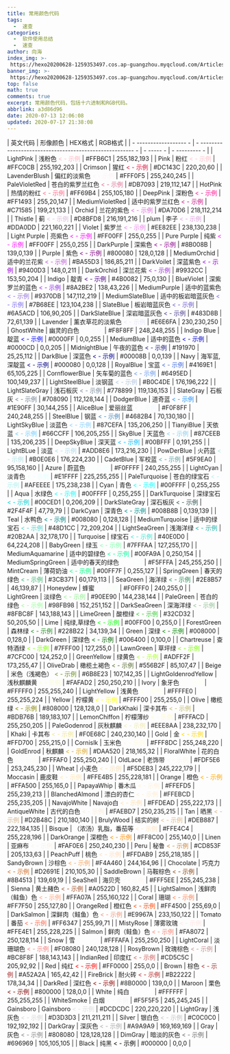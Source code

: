 ```yaml
---
title: 常用颜色代码
tags:
  -  速查
categories:
  -  软件使用总结
  -  速查
author: 向海
index_img: >-
 https://hexo20200628-1259353497.cos.ap-guangzhou.myqcloud.com/Articles/R/20200713_%E6%B1%90%E7%8B%B8.png
banner_img: >-
 https://hexo20200628-1259353497.cos.ap-guangzhou.myqcloud.com/Articles/R/20200713_%E3%83%8D%E3%83%95%E3%83%86%E3%82%A3%E3%83%A0.png
top: false
math: true
comments: true
excerpt: 常用颜色代码，包括十六进制和RGB代码。
abbrlink: a3d86d96
date: 2020-07-13 12:06:08
updated: 2020-07-17 21:38:08
---
```


| 英文代码    | 形像颜色             | HEX格式 | RGB格式  |
|  - ------------------ - |  - ------------------------------------------------------ - |  - ----- - |  - --------- - |
| LightPink   | 浅粉色<font color="FFB6C1"> < - 示例</font>    | #FFB6C1 | 255,182,193 |
| Pink     | 粉红<font color="FFC0CB"> < - 示例</font>     | #FFC0CB | 255,192,203 |
| Crimson    | 猩红<font color="DC143C"> < - 示例</font>     | #DC143C | 220,20,60 |
| LavenderBlush  | 偏红的淡紫色<font color="FFF0F5"> < - 示例</font>   | #FFF0F5 | 255,240,245 |
| PaleVioletRed  | 苍白的紫罗兰红色<font color="DB7093"> < - 示例</font>  | #DB7093 | 219,112,147 |
| HotPink    | 热情的粉红<font color="FF6984"> < - 示例</font>   | #FF69B4 | 255,105,180 |
| DeepPink    | 深粉色<font color="FF1493"> < - 示例</font>    | #FF1493 | 255,20,147 |
| MediumVioletRed  | 适中的紫罗兰红色<font color="C71585"> < - 示例</font>  | #C71585 | 199,21,133 |
| Orchid    | 兰花的紫色<font color="DA70D6"> < - 示例</font>   | #DA70D6 | 218,112,214 |
| Thistle    | 蓟<font color="D8BFD8"> < - 示例</font>     | #D8BFD8 | 216,191,216 |
| plum     | 李子<font color="DDA0DD"> < - 示例</font>     | #DDA0DD | 221,160,221 |
| Violet    | 紫罗兰<font color="EE82EE"> < - 示例</font>    | #EE82EE | 238,130,238 |
| Light Purple   | 亮紫色<font color="FF00FF"> < - 示例</font>    | #FF00FF | 255,0,255 |
| Pure Purple   | 纯紫<font color="FF00FF"> < - 示例</font>     | #FF00FF | 255,0,255 |
| DarkPurple   | 深紫色<font color="8B008B"> < - 示例</font>    | #8B008B | 139,0,139 |
| Purple    | 紫色<font color="800080"> < - 示例</font>     | #800080 | 128,0,128 |
| MediumOrchid   | 适中的兰花紫<font color="BA55D3"> < - 示例</font>   | #BA55D3 | 186,85,211 |
| DarkVoilet   | 深蓝紫色<font color="9400D3"> < - 示例</font>    | #9400D3 | 148,0,211 |
| DarkOrchid   | 深兰花紫<font color="9932CC"> < - 示例</font>    | #9932CC | 153,50,204 |
| Indigo    | 靛青<font color="4B0082"> < - 示例</font>     | #4B0082 | 75,0,130 |
| BlueViolet   | 深紫罗兰的蓝色<font color="8A2BE2"> < - 示例</font>  | #8A2BE2 | 138,43,226 |
| MediumPurple   | 适中的蓝紫色<font color="9370DB"> < - 示例</font>   | #9370DB | 147,112,219 |
| MediumSlateBlue  | 适中的板岩暗蓝灰色<font color="7B68EE"> < - 示例</font> | #7B68EE | 123,104,238 |
| SlateBlue   | 板岩暗蓝灰色<font color="6A5ACD"> < - 示例</font>   | #6A5ACD | 106,90,205 |
| DarkSlateBlue  | 深岩暗蓝灰色<font color="483D8B"> < - 示例</font>   | #483D8B | 72,61,139 |
| Lavender    | 薰衣草花的淡紫色<font color="E6E6FA"> < - 示例</font>  | #E6E6FA | 230,230,250 |
| GhostWhite   | 幽灵的白色<font color="F8F8FF"> < - 示例</font>   | #F8F8FF | 248,248,255 |
| Indigo Blue   | 靛蓝<font color="0000FF"> < - 示例</font>     | #0000FF | 0,0,255  |
| MediumBlue   | 适中的蓝色<font color="0000CD"> < - 示例</font>   | #0000CD | 0,0,205  |
| MidnightBlue   | 午夜的蓝色<font color="191970"> < - 示例</font>   | #191970 | 25,25,112 |
| DarkBlue    | 深蓝色<font color="00008B"> < - 示例</font>    | #00008B | 0,0,139  |
| Navy     | 海军蓝,深靛蓝<font color="000080"> < - 示例</font>  | #000080 | 0,0,128  |
| RoyalBlue   | 宝蓝<font color="4169E1"> < - 示例</font>     | #4169E1 | 65,105,225 |
| CornflowerBlue  | 矢车菊的蓝色<font color="6495ED"> < - 示例</font>   | #6495ED | 100,149,237 |
| LightSteelBlue  | 淡钢蓝<font color="B0C4DE"> < - 示例</font>    | #B0C4DE | 176,196,222 |
| LightSlateGray  | 浅石板灰<font color="778899"> < - 示例</font>    | #778899 | 119,136,153 |
| SlateGray   | 石板灰<font color="708090"> < - 示例</font>    | #708090 | 112,128,144 |
| DodgerBlue   | 道奇蓝<font color="1E90FF"> < - 示例</font>    | #1E90FF | 30,144,255 |
| AliceBlue   | 爱丽丝蓝<font color="F0F8FF"> < - 示例</font>    | #F0F8FF | 240,248,255 |
| SteelBlue   | 钢蓝<font color="4682B4"> < - 示例</font>     | #4682B4 | 70,130,180 |
| LightSkyBlue   | 淡蓝色<font color="87CEFA"> < - 示例</font>    | #87CEFA | 135,206,250 |
| TianyiBlue   | 天依蓝<font color="66CCFF"> < - 示例</font>    | #66CCFF | 106,205,255 |
| SkyBlue    | 天蓝色<font color="87CEEB"> < - 示例</font>    | #87CEEB | 135,206,235 |
| DeepSkyBlue   | 深天蓝<font color="00BFFF"> < - 示例</font>    | #00BFFF | 0,191,255 |
| LightBLue   | 淡蓝<font color="ADD8E6"> < - 示例</font>     | #ADD8E6 | 173,216,230 |
| PowDerBlue   | 火药蓝<font color="B0E0E6"> < - 示例</font>    | #B0E0E6 | 176,224,230 |
| CadetBlue   | 军校蓝<font color="5F9EA0"> < - 示例</font>    | #5F9EA0 | 95,158,160 |
| Azure    | 蔚蓝色<font color="F0FFFF"> < - 示例</font>    | #F0FFFF | 240,255,255 |
| LightCyan   | 淡青色<font color="E1FFFF"> < - 示例</font>    | #E1FFFF | 225,255,255 |
| PaleTurquoise  | 苍白的绿宝石<font color="AFEEEE"> < - 示例</font>   | #AFEEEE | 175,238,238 |
| Cyan     | 青色<font color="00FFFF"> < - 示例</font>     | #00FFFF | 0,255,255 |
| Aqua     | 水绿色<font color="00FFFF"> < - 示例</font>    | #00FFFF | 0,255,255 |
| DarkTurquoise  | 深绿宝石<font color="00CED1"> < - 示例</font>    | #00CED1 | 0,206,209 |
| DarkSlateGray  | 深石板灰<font color="2F4F4F"> < - 示例</font>    | #2F4F4F | 47,79,79 |
| DarkCyan    | 深青色<font color="008B8B"> < - 示例</font>    | #008B8B | 0,139,139 |
| Teal     | 水鸭色<font color="008080"> < - 示例</font>    | #008080 | 0,128,128 |
| MediumTurquoise  | 适中的绿宝石<font color="48D1CC"> < - 示例</font>   | #48D1CC | 72,209,204 |
| LightSeaGreen  | 浅海洋绿<font color="20B2AA"> < - 示例</font>    | #20B2AA | 32,178,170 |
| Turquoise   | 绿宝石<font color="40E0D0"> < - 示例</font>    | #40E0D0 | 64,224,208 |
| BabyGreen   | 绿玉<font color="7FFFAA"> < - 示例</font>     | #7FFFAA | 127,255,170 |
| MediumAquamarine  | 适中的碧绿色<font color="00FA9A"> < - 示例</font>   | #00FA9A | 0,250,154 |
| MediumSpringGreen | 适中的春天的绿色<font color="F5FFFA"> < - 示例</font>  | #F5FFFA | 245,255,250 |
| MintCream   | 薄荷奶油<font color="00FF7F"> < - 示例</font>    | #00FF7F | 0,255,127 |
| SpringGreen   | 春天的绿色<font color="3CB371"> < - 示例</font>   | #3CB371 | 60,179,113 |
| SeaGreen    | 海洋绿<font color="2E8B57"> < - 示例</font>    | #2E8B57 | 46,139,87 |
| Honeydew    | 蜂蜜<font color="f0fff0"> < - 示例</font>     | #F0FFF0 | 240,255,0 |
| LightGreen   | 淡绿色<font color="90ee90"> < - 示例</font>    | #90EE90 | 144,238,144 |
| PaleGreen   | 苍白的绿色<font color="98fb98"> < - 示例</font>   | #98FB98 | 152,251,152 |
| DarkSeaGreen   | 深海洋绿<font color="8fbc8f"> < - 示例</font>    | #8FBC8F | 143,188,143 |
| LimeGreen   | 酸橙绿<font color="32cd32"> < - 示例</font>    | #32CD32 | 50,205,50 |
| Lime     | 纯绿,草绿色<font color="00ff00"> < - 示例</font>   | #00FF00 | 0,255,0  |
| ForestGreen   | 森林绿<font color="228b22"> < - 示例</font>    | #228B22 | 34,139,34 |
| Green    | 深绿<font color="008000"> < - 示例</font>     | #008000 | 0,128,0  |
| DarkGreen   | 深绿色<font color="006400"> < - 示例</font>    | #006400 | 0,100,0  |
| Chartreuse   | 查特酒绿<font color="7FFF00"> < - 示例</font>    | #7FFF00 | 127,255,0 |
| LawnGreen   | 草坪绿<font color="7CFC00"> < - 示例</font>    | #7CFC00 | 124,252,0 |
| GreenYellow   | 绿黄色<font color="ADFF2F"> < - 示例</font>    | #ADFF2F | 173,255,47 |
| OliveDrab   | 橄榄土褐色<font color="556B2F"> < - 示例</font>   | #556B2F | 85,107,47 |
| Beige    | 米色（浅褐色）<font color="6B8E23"> < - 示例</font>  | #6B8E23 | 107,142,35 |
| LightGoldenrodYellow | 浅秋麒麟黄<font color="FAFAD2"> < - 示例</font>   | #FAFAD2 | 250,250,210 |
| Ivory    | 象牙色<font color="FFFFF0"> < - 示例</font>    | #FFFFF0 | 255,255,240 |
| LightYellow   | 浅黄色<font color="FFFFE0"> < - 示例</font>    | #FFFFE0 | 255,255,224 |
| Yellow    | 柠檬黄<font color="FFFF00"> < - 示例</font>    | #FFFF00 | 255,255,0 |
| Olive    | 橄榄绿<font color="808000"> < - 示例</font>    | #808000 | 128,128,0 |
| DarkKhaki   | 深卡其布<font color="BDB76B"> < - 示例</font>    | #BDB76B | 189,183,107 |
| LemonChiffon   | 柠檬薄纱<font color="FFFACD"> < - 示例</font>    | #FFFACD | 255,250,205 |
| PaleGodenrod   | 灰秋麒麟<font color="EEE8AA"> < - 示例</font>    | #EEE8AA | 238,232,170 |
| Khaki    | 卡其布<font color="F0E68C"> < - 示例</font>    | #F0E68C | 240,230,140 |
| Gold     | 金<font color="FFD700"> < - 示例</font>     | #FFD700 | 255,215,0 |
| Cornislk    | 玉米色<font color="FFF8DC"> < - 示例</font>    | #FFF8DC | 255,248,220 |
| GoldEnrod   | 秋麒麟<font color="DAA520"> < - 示例</font>    | #DAA520 | 218,165,32 |
| FloralWhite   | 花的白色<font color="FFFAF0"> < - 示例</font>    | #FFFAF0 | 255,250,240 |
| OldLace    | 老饰带<font color="FDF5E6"> < - 示例</font>    | #FDF5E6 | 253,245,230 |
| Wheat    | 小麦色<font color="F5DEB3"> < - 示例</font>    | #F5DEB3 | 245,222,179 |
| Moccasin    | 鹿皮鞋<font color="FFE4B5"> < - 示例</font>    | #FFE4B5 | 255,228,181 |
| Orange    | 橙色<font color="FFA500"> < - 示例</font>     | #FFA500 | 255,165,0 |
| PapayaWhip   | 番木瓜<font color="FFEFD5"> < - 示例</font>    | #FFEFD5 | 255,239,213 |
| BlanchedAlmond  | 漂白的杏仁<font color="FFEBCD"> < - 示例</font>   | #FFEBCD | 255,235,205 |
| NavajoWhite   | Navajo白<font color="FFDEAD"> < - 示例</font>    | #FFDEAD | 255,222,173 |
| AntiqueWhite   | 古代的白色<font color="FAEBD7"> < - 示例</font>   | #FAEBD7 | 250,235,215 |
| Tan     | 晒黑<font color="D2B48C"> < - 示例</font>     | #D2B48C | 210,180,140 |
| BrulyWood   | 结实的树<font color="DEB887"> < - 示例</font>    | #DEB887 | 222,184,135 |
| Bisque    | （浓汤）乳脂，番茄等<font color="FFE4C4"> < - 示例</font> | #FFE4C4 | 255,228,196 |
| DarkOrange   | 深橙色<font color="FF8C00"> < - 示例</font>    | #FF8C00 | 255,140,0 |
| Linen    | 亚麻布<font color="FAF0E6"> < - 示例</font>    | #FAF0E6 | 250,240,230 |
| Peru     | 秘鲁<font color="CD853F"> < - 示例</font>     | #CD853F | 205,133,63 |
| PeachPuff   | 桃色<font color="FFDAB9"> < - 示例</font>     | #FFDAB9 | 255,218,185 |
| SandyBrown   | 沙棕色<font color="F4A460"> < - 示例</font>    | #F4A460 | 244,164,96 |
| Chocolate   | 巧克力<font color="D2691E"> < - 示例</font>    | #D2691E | 210,105,30 |
| SaddleBrown   | 马鞍棕色<font color="8B4513"> < - 示例</font>    | #8B4513 | 139,69,19 |
| SeaShell    | 海贝壳<font color="FFF5EE"> < - 示例</font>    | #FFF5EE | 255,245,238 |
| Sienna    | 黄土赭色<font color="A0522D"> < - 示例</font>    | #A0522D | 160,82,45 |
| LightSalmon   | 浅鲜肉（鲑鱼）色<font color="FFA07A"> < - 示例</font>  | #FFA07A | 255,160,122 |
| Coral    | 珊瑚<font color="FF7F50"> < - 示例</font>     | #FF7F50 | 255,127,80 |
| OrangeRed   | 橙红色<font color="FF4500"> < - 示例</font>    | #FF4500 | 255,69,0 |
| DarkSalmon   | 深鲜肉（鲑鱼）色<font color="E9967A"> < - 示例</font>  | #E9967A | 233,150,122 |
| Tomato    | 番茄<font color="FF6347"> < - 示例</font>     | #FF6347 | 255,99,71 |
| MistyRose   | 薄雾玫瑰<font color="FFE4E1"> < - 示例</font>    | #FFE4E1 | 255,228,225 |
| Salmon    | 鲜肉（鲑鱼）色<font color="FA8072"> < - 示例</font>  | #FA8072 | 250,128,114 |
| Snow     | 雪<font color="FFFAFA"> < - 示例</font>     | #FFFAFA | 255,250,250 |
| LightCoral   | 淡珊瑚色<font color="F08080"> < - 示例</font>    | #F08080 | 240,128,128 |
| RosyBrown   | 玫瑰棕色<font color="BC8F8F"> < - 示例</font>    | #BC8F8F | 188,143,143 |
| IndianRed   | 印度红<font color="CD5C5C"> < - 示例</font>    | #CD5C5C | 205,92,92 |
| Red     | 纯红<font color="FF0000"> < - 示例</font>     | #FF0000 | 255,0,0  |
| Brown    | 棕色<font color="A52A2A"> < - 示例</font>     | #A52A2A | 165,42,42 |
| FireBrick   | 耐火砖<font color="B22222"> < - 示例</font>    | #B22222 | 178,34,34 |
| DarkRed    | 深红色<font color="8B0000"> < - 示例</font>    | #8B0000 | 139,0,0  |
| Maroon    | 栗色<font color="800000"> < - 示例</font>     | #800000 | 128,0,0  |
| White    | 纯白<font color="FFFFFF"> < - 示例</font>     | #FFFFFF | 255,255,255 |
| WhiteSmoke   | 白烟<font color="F5F5F5"> < - 示例</font>     | #F5F5F5 | 245,245,245 |
| Gainsboro   | Gainsboro<font color="DCDCDC"> < - 示例</font>   | #DCDCDC | 220,220,220 |
| LightGray   | 浅灰色<font color="D3D3D3"> < - 示例</font>    | #D3D3D3 | 211,211,211 |
| Silver    | 银白色<font color="C0C0C0"> < - 示例</font>    | #C0C0C0 | 192,192,192 |
| DarkGray    | 深灰色<font color="A9A9A9"> < - 示例</font>    | #A9A9A9 | 169,169,169 |
| Gray     | 灰色<font color="808080"> < - 示例</font>     | #808080 | 128,128,128 |
| DimGray    | 暗淡的灰色<font color="696969"> < - 示例</font>   | #696969 | 105,105,105 |
| Black    | 纯黑<font color="000000"> < - 示例</font>     | #000000 | 0,0,0  |
